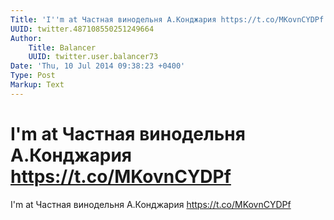 ```yaml
---
Title: 'I''m at Частная винодельня А.Конджария https://t.co/MKovnCYDPf'
UUID: twitter.487108550251249664
Author:
    Title: Balancer
    UUID: twitter.user.balancer73
Date: 'Thu, 10 Jul 2014 09:38:23 +0400'
Type: Post
Markup: Text
---
```


# I'm at Частная винодельня А.Конджария https://t.co/MKovnCYDPf

I'm at Частная винодельня А.Конджария
https://t.co/MKovnCYDPf